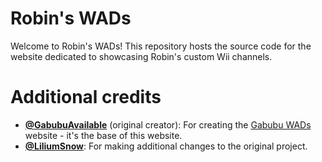 # Robin's WADs

Welcome to Robin's WADs! This repository hosts the source code for the website dedicated to showcasing Robin's custom Wii channels.

# Additional credits

- [**@GabubuAvailable**](https://github.com/GabubuAvailable) (original creator): For creating the [Gabubu WADs](https://github.com/Gabubu-WADs/wads-website/) website - it's the base of this website.
- [**@LiliumSnow**](https://github.com/LiliumSnow): For making additional changes to the original project.
